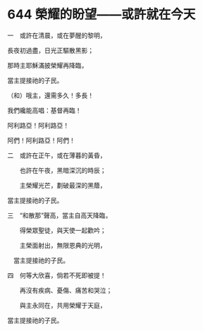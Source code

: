 # 644 榮耀的盼望——或許就在今天

一　或許在清晨，或在夢醒的黎明，

長夜初過盡，日光正驅散黑影；

那時主耶穌滿披榮耀再降臨，

當主提接祂的子民。

（和）哦主，還需多久！多長！

我們纔能高唱：基督再臨！

阿利路亞！阿利路亞！

阿們！阿利路亞！阿們！

二　或許在正午，或在薄暮的黃昏，

　　也許在午夜，黑暗深沉的時辰；

　　主榮耀光芒，劃破最深的黑蔭，

當主提接祂的子民。

三　“和散那”聲高，當主自高天降臨，

　　得榮眾聖徒，與天使一起歡吟；

　　主榮面射出，無限恩典的光明，

　當主提接祂的子民。

四　何等大欣喜，倘若不死即被提！

　　再沒有疾病、憂傷、痛苦和哭泣；

　　與主永同在，共用榮耀于天庭，

當主提接祂的子民。


